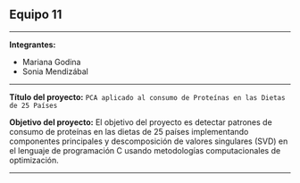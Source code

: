 ## Equipo 11


---

**Integrantes:**
  
  - Mariana Godina
  - Sonia Mendizábal

---

**Título del proyecto:** `PCA aplicado al consumo de Proteínas en las Dietas de 25 Países`

**Objetivo del proyecto:** El objetivo del proyecto es 
detectar patrones de consumo de proteínas en las dietas
de 25 países implementando componentes principales y 
descomposición de valores singulares (SVD) en 
el lenguaje de programación C usando metodologías
computacionales de optimización.

---